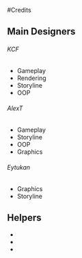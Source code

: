 #Credits

## Main Designers

###### KCF
- Gameplay
- Rendering
- Storyline
- OOP
 
###### AlexT
- Gameplay
- Storyline
- OOP
- Graphics

###### Eytukan
- Graphics
- Storyline

## Helpers

-
-
-
